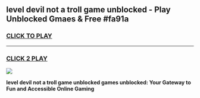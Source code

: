 
## level devil   not a troll game unblocked - Play Unblocked Gmaes & Free #fa91a
<h3>
<a href="https://news.freeplayer.one?title=level_devil___not_a_troll_game_unblocked&ref=03M">CLICK TO PLAY</a></h3>
<hr>

<h3>
<a href="https://news.freeplayer.one?title=level_devil___not_a_troll_game_unblocked&ref=03M">CLICK 2 PLAY</a>
  
</h3>

<a href="https://news.freeplayer.one?title=level_devil___not_a_troll_game_unblocked&ref=03M"><img src="https://clearcache.store/games.png"></a>


**level devil   not a troll game unblocked games unblocked: Your Gateway to Fun and Accessible Online Gaming**
